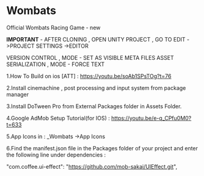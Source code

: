 # Wombats
Official Wombats Racing Game - new

**IMPORTANT** - AFTER CLONING , OPEN UNITY PROJECT , GO TO EDIT ->PROJECT SETTINGS ->EDITOR

VERSION CONTROL , MODE - SET AS VISIBLE META FILES
ASSET SERIALIZATION , MODE - FORCE TEXT

1.How To Build on ios [ATT] : https://youtu.be/soAb1SPsTOg?t=76

2.Install cinemachine , post processing and input system from package manager

3.Install DoTween Pro from External Packages folder in Assets Folder.

4.Google AdMob Setup Tutorial(for IOS) : https://youtu.be/e-q_CPfu0M0?t=633

5.App Icons in : _Wombats ->App Icons

6.Find the manifest.json file in the Packages folder of your project and enter the following line under dependencies : 

"com.coffee.ui-effect": "https://github.com/mob-sakai/UIEffect.git",

